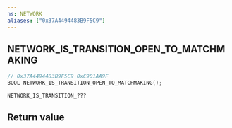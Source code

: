 ```yaml
---
ns: NETWORK
aliases: ["0x37A4494483B9F5C9"]
---
```

## NETWORK_IS_TRANSITION_OPEN_TO_MATCHMAKING

```c
// 0x37A4494483B9F5C9 0xC901AA9F
BOOL NETWORK_IS_TRANSITION_OPEN_TO_MATCHMAKING();
```

```
NETWORK_IS_TRANSITION_???  
```


## Return value
